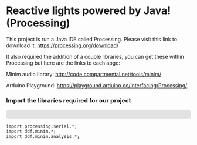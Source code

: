 <h1> Reactive lights powered by Java! (Processing)</h1>

This project is run a Java IDE called Processing. Please visit this link to download it:
https://processing.org/download/

It also required the addition of a couple libraries, you can get these within Processing but here are the links to each apge: 

Minim audio library: http://code.compartmental.net/tools/minim/
    
Arduino Playground: https://playground.arduino.cc/Interfacing/Processing/



<h3> Import the libraries required for our project </h3>
<p style="font-size: 13px;
    font-family: Consolas,Menlo,Monaco,Lucida Console,Liberation Mono,DejaVu Sans Mono,Bitstream Vera Sans Mono,Courier New,monospace,sans-serif;
    line-height: 1.30769231;
    color: #fffff;
    background-color: #e2e2e2;
    border-radius: 5px;
    margin: 0;
    padding: 12px;
    overflow: auto;
    scrollbar-color: var(--scrollbar) transparent;">
    
    import processing.serial.*;
    import ddf.minim.*;
    import ddf.minim.analysis.*;
</p>
